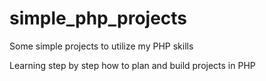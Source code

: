 # simple_php_projects
Some simple projects to utilize my PHP skills

Learning step by step how to plan and build projects in PHP
